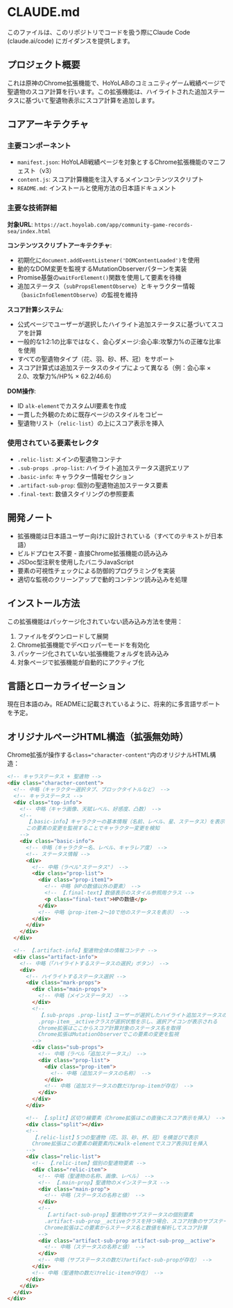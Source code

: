 # CLAUDE.md

このファイルは、このリポジトリでコードを扱う際にClaude Code (claude.ai/code) にガイダンスを提供します。

## プロジェクト概要

これは原神のChrome拡張機能で、HoYoLABのコミュニティゲーム戦績ページで聖遺物のスコア計算を行います。この拡張機能は、ハイライトされた追加ステータスに基づいて聖遺物表示にスコア計算を追加します。

## コアアーキテクチャ

### 主要コンポーネント
- `manifest.json`: HoYoLAB戦績ページを対象とするChrome拡張機能のマニフェスト（v3）
- `content.js`: スコア計算機能を注入するメインコンテンツスクリプト
- `README.md`: インストールと使用方法の日本語ドキュメント

### 主要な技術詳細

**対象URL**: `https://act.hoyolab.com/app/community-game-records-sea/index.html`

**コンテンツスクリプトアーキテクチャ**:
- 初期化に`document.addEventListener('DOMContentLoaded')`を使用
- 動的なDOM変更を監視するMutationObserverパターンを実装
- Promise基盤の`waitForElement()`関数を使用して要素を待機
- 追加ステータス（`subPropsElementObserve`）とキャラクター情報（`basicInfoElementObserve`）の監視を維持

**スコア計算システム**:
- 公式ページでユーザーが選択したハイライト追加ステータスに基づいてスコアを計算
- 一般的な1:2:1の比率ではなく、会心ダメージ:会心率:攻撃力%の正確な比率を使用
- すべての聖遺物タイプ（花、羽、砂、杯、冠）をサポート
- スコア計算式は追加ステータスのタイプによって異なる（例：会心率 × 2.0、攻撃力%/HP% × 62.2/46.6）

**DOM操作**:
- ID `alk-element`でカスタムUI要素を作成
- 一貫した外観のために既存ページのスタイルをコピー
- 聖遺物リスト（`relic-list`）の上にスコア表示を挿入

### 使用されている要素セレクタ
- `.relic-list`: メインの聖遺物コンテナ
- `.sub-props .prop-list`: ハイライト追加ステータス選択エリア
- `.basic-info`: キャラクター情報セクション
- `.artifact-sub-prop`: 個別の聖遺物追加ステータス要素
- `.final-text`: 数値スタイリングの参照要素

## 開発ノート

- 拡張機能は日本語ユーザー向けに設計されている（すべてのテキストが日本語）
- ビルドプロセス不要 - 直接Chrome拡張機能の読み込み
- JSDoc型注釈を使用したバニラJavaScript
- 要素の可視性チェックによる防御的プログラミングを実装
- 適切な監視のクリーンアップで動的コンテンツ読み込みを処理

## インストール方法

この拡張機能はパッケージ化されていない読み込み方法を使用：
1. ファイルをダウンロードして展開
2. Chrome拡張機能でデベロッパーモードを有効化
3. パッケージ化されていない拡張機能フォルダを読み込み
4. 対象ページで拡張機能が自動的にアクティブ化

## 言語とローカライゼーション

現在日本語のみ。READMEに記載されているように、将来的に多言語サポートを予定。

## オリジナルページHTML構造（拡張無効時）

Chrome拡張が操作する`class="character-content"`内のオリジナルHTML構造：

```html
<!-- キャラステータス + 聖遺物 -->
<div class="character-content"> 
  <!-- 中略（キャラクター選択タブ、ブロックタイトルなど） -->
  <!-- キャラステータス -->
  <div class="top-info"> 
    <!-- 中略（キャラ画像、天賦レベル、好感度、凸数） -->
    <!-- 
      【.basic-info】キャラクターの基本情報（名前、レベル、星、ステータス）を表示する要素
      この要素の変更を監視することでキャラクター変更を検知 
    -->
    <div class="basic-info">
      <!-- 中略（キャラクター名、レベル、キャラレア度） -->
      <!-- ステータス情報 -->
      <div> 
        <!-- 中略（ラベル"ステータス"） -->
        <div class="prop-list">
          <div class="prop-item1">
            <!-- 中略（HPの数値以外の要素） -->
            <!-- 【.final-text】数値表示のスタイル参照用クラス -->
            <p class="final-text">HPの数値</p>
          </div>
          <!-- 中略（prop-item-2～10で他のステータスを表示） -->
        </div>
      </div>
    </div>
  </div>

  <!-- 【.artifact-info】聖遺物全体の情報コンテナ -->
  <div class="artifact-info">
    <!-- 中略（「ハイライトするステータスの選択」ボタン） -->
    <div>
      <!-- ハイライトするステータス選択 -->
      <div class="mark-props">
        <div class="main-props">
          <!-- 中略（メインステータス） -->
        </div>
        <!-- 
          【.sub-props .prop-list】ユーザーが選択したハイライト追加ステータスの一覧
          .prop-item__activeクラスが選択状態を示し、選択アイコンが表示される
          Chrome拡張はここからスコア計算対象のステータス名を取得
          Chrome拡張はMutationObserverでこの要素の変更を監視
        -->
        <div class="sub-props">
          <!-- 中略（ラベル「追加ステータス」） -->
          <div class="prop-list">
            <div class="prop-item">
              <!-- 中略（追加ステータスの名称） -->
            </div>
            <!-- 中略（追加ステータスの数だけprop-itemが存在） -->
          </div>
        </div>
      </div>

      <!-- 【.split】区切り線要素（Chrome拡張はこの直後にスコア表示を挿入） -->
      <div class="split"></div>
      <!-- 
        【.relic-list】5つの聖遺物（花、羽、砂、杯、冠）を横並びで表示
        Chrome拡張はこの要素の親要素内に#alk-elementでスコア表示UIを挿入
      -->
      <div class="relic-list">
        <!-- 【.relic-item】個別の聖遺物要素 -->
        <div class="relic-item">
          <!-- 中略（聖遺物の名称、画像、レベル） -->
          <!-- 【.main-prop】聖遺物のメインステータス -->
          <div class="main-prop">
            <!-- 中略（ステータスの名称と値） -->
          </div>
          <!-- 
            【.artifact-sub-prop】聖遺物のサブステータスの個別要素
            .artifact-sub-prop__activeクラスを持つ場合、スコア対象のサブステータス
            Chrome拡張はこの要素からステータス名と数値を解析してスコア計算
          -->
          <div class="artifact-sub-prop artifact-sub-prop__active">
            <!-- 中略（ステータスの名称と値） -->
          </div>
          <!-- 中略（サブステータスの数だけartifact-sub-propが存在） -->
        </div>
        <!-- 中略（聖遺物の数だけrelic-itemが存在） -->
      </div>
    </div>
  </div>
</div>
```